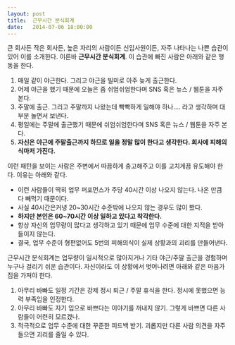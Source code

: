 ```yaml
---
layout: post
title:  근무시간 분식회계
date:   2014-07-06 18:00:00
---
```


큰 회사든 작은 회사든, 높은 자리의 사람이든 신입사원이든, 자주 나타나는 나쁜 습관이 있어 이를 소개한다. 이른바 **근무시간 분식회계**. 이 습관에 빠진 사람은 아래와 같은 행동을 한다.

1. 매일 같이 야근한다. 그리고 야근을 빌미로 아주 늦게 출근한다.
1. 어제 야근을 했기 때문에 오늘은 좀 쉬엄쉬엄한다며 SNS 혹은 뉴스 / 웹툰을 자주 본다.
1. 주말에 출근. 그리고 주말까지 나왔는데 빡빡하게 일해야 하나…. 라고 생각하며 대부분 놀면서 보낸다.
1. 평일에는 주말에 출근했기 때문에 쉬엄쉬엄한다며 SNS 혹은 뉴스 / 웹툰을 자주 본다.
1. **자신은 야근에 주말출근까지 하므로 일을 정말 많이 한다고 생각한다. 회사에 피해의식마저 가진다.**

이런 패턴을 보이는 사람은 주변에서 따끔하게 충고해주고 이를 고치게끔 유도해야 한다. 이유는 아래와 같다.

- 이런 사람들이 딱히 업무 퍼포먼스가 주당 40시간 이상 나오지 않는다. 나온 만큼 다 빼먹기 때문이다.
- 사실 40시간은커녕 20~30시간 수준밖에 나오지 않는 경우도 많이 봤다.
- **하지만 본인은 60~70시간 이상 일하고 있다고 착각한다.**
- 항상 자신의 업무량이 많다고 생각하고 있기 때문에 업무 수준에 대한 지적을 받아들이지 않는다.
- 결국, 업무 수준이 형편없어도 5번의 피해의식이 실제 상황과의 괴리를 만들어낸다.

근무시간 분식회계는 업무량이 일시적으로 많아지거나 기타 야근/주말 출근을 경험하며 누구나 걸리기 쉬운 습관이다. 자신이라도 이 상황에서 벗어나려면 아래와 같은 마음가짐을 가져야 한다.

1. 아무리 바빠도 일정 기간은 강제 정시 퇴근 / 주말 휴식을 한다. 정시에 못했으면 능력 부족임을 인정한다.
1. 아무리 바빠도 자기 입으로 바쁘다는 이야기를 꺼내지 않기. 그렇게 바쁘면 다른 사람들이 어련히 모르겠나.
1. 적극적으로 업무 수준에 대한 꾸준한 피드백 받기. 괴롭지만 다른 사람 의견을 자주 들으면 괴리를 줄일 수 있다.
